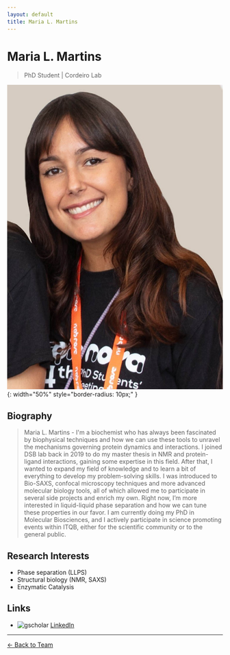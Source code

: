 ```yaml
---
layout: default
title: Maria L. Martins
---
```


# Maria L. Martins

> PhD Student | Cordeiro Lab

![Maria L. Martins](/assets/images/team/maria.jpg){: width="50%" style="border-radius: 10px;" }

## Biography

> Maria L. Martins - I'm a biochemist who has always been fascinated by biophysical techniques and how we can use these tools to unravel the mechanisms governing protein dynamics and interactions. I joined DSB lab back in 2019 to do my master thesis in NMR and protein-ligand interactions, gaining some expertise in this field. After that, I wanted to expand my field of knowledge and to learn a bit of everything to develop my problem-solving skills. I was introduced to Bio-SAXS, confocal microscopy techniques and more advanced molecular biology tools, all of which allowed me to participate in several side projects and enrich my own. Right now, I’m more interested in liquid-liquid phase separation and how we can tune these properties in our favor. I am currently doing my PhD in Molecular Biosciences, and I actively participate in science promoting events within ITQB, either for the scientific community or to the general public.

## Research Interests

- Phase separation (LLPS)
- Structural biology (NMR, SAXS)
- Enzymatic Catalysis

## Links
- <img src="/assets/images/icons/linkedin_icon.svg" alt="gscholar" width="20" height="20"> [LinkedIn](linkedin.com/in/maria-lança-martins-5b9243262)

---

[← Back to Team](/pages/team.html)

